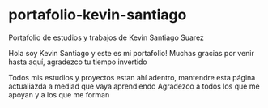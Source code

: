 # portafolio-kevin-santiago
Portafolio de estudios y trabajos de Kevin Santiago Suarez

Hola soy Kevin Santiago y este es mi portafolio!
  Muchas gracias por venir hasta aquí, agradezco tu tiempo invertido
  
Todos mis estudios y proyectos estan ahí adentro, mantendre esta página actualiazda a mediad que vaya aprendiendo
  Agradezco a todos los que me apoyan y a los que me forman 
